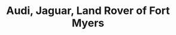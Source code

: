 ---
title: "Audi, Jaguar, Land Rover of Fort Myers"
url: /fort-myers/audi-jaguar-land-rover-of-fort-myers/
shop: car
---